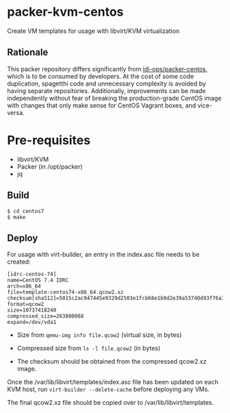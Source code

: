 # packer-kvm-centos

Create VM templates for usage with libvirt/KVM virtualization

## Rationale

This packer repository differs significantly from [idi-ops/packer-centos](https://github.com/idi-ops/packer-centos), which is to be consumed by developers. At the cost of some code duplication, spagetthi code and unnecessary complexity is avoided by having separate repositories. Additionally, improvements can be made independently without fear of breaking the production-grade CentOS image with changes that only make sense for CentOS Vagrant boxes, and vice-versa.

# Pre-requisites

 * libvirt/KVM
 * Packer (in /opt/packer)
 * jq


## Build

```
$ cd centos7
$ make
```

## Deploy

For usage with virt-builder, an entry in the index.asc file needs to be created:

```
[idrc-centos-74]
name=CentOS 7.4 IDRC
arch=x86_64
file=template-centos74-x86_64.qcow2.xz
checksum[sha512]=5015c2ac947445e9329d2503e1fcb68e1b9d2e39a53740d93f76a701709c26f73900a7e6df9825b32089ecb98fa7f9ded6898e0890651125f55903ab559094a5
format=qcow2
size=10737418240
compressed_size=263800068
expand=/dev/vda1
```

 * Size from `qemu-img info file.qcow2` (virtual size, in bytes)

 * Compressed size from `ls -l file.qcow2` (in bytes)

 * The checksum should be obtained from the compressed qcow2.xz image.

Once the /var/lib/libvirt/templates/index.asc file has been updated on each KVM host, run `virt-builder --delete-cache` before deploying any VMs.

The final qcow2.xz file should be copied over to /var/lib/libvirt/templates.
